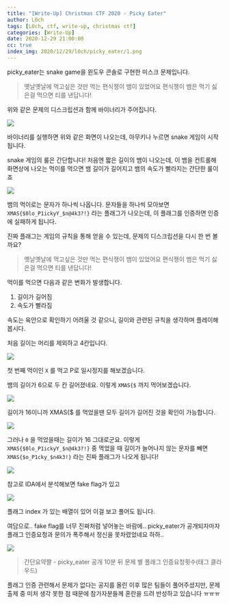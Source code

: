 ```yaml
---
title: "[Write-Up] Christmas CTF 2020 - Picky Eater"
author: L0ch
tags: [L0ch, ctf, write-up, christmas ctf]
categories: [Write-Up]
date: 2020-12-29 21:00:00
cc: true
index_img: 2020/12/29/l0ch/picky_eater/1.png
---
```


picky_eater는 snake game을 윈도우 콘솔로 구현한 미스크 문제입니다.

> 옛날옛날에 먹고싶은 것만 먹는 편식쟁이 뱀이 있었어요 편식쟁이 뱀은 먹기 싫은걸 먹으면 티를 낸답니다!

위와 같은 문제의 디스크립션과 함께 바이너리가 주어집니다.



![](picky_eater/1.png)

바이너리를 실행하면 위와 같은 화면이 나오는데, 아무키나 누르면 snake 게임이 시작됩니다.

snake 게임의 룰은 간단합니다! 처음엔 짧은 길이의 뱀이 나오는데, 이 뱀을 컨트롤해 화면상에 나오는 먹이를 먹으면 뱀 길이가 길어지고 뱀의 속도가 빨라지는 간단한 룰이죠

![](picky_eater/2.png)

뱀의 먹이로는 문자가 하나씩 나옵니다. 문자들을 하나씩 모아보면`XMAS{$0lo_P1ickyY_$n@4k3?!}` 라는 플래그가 나오는데, 이 플래그를 인증하면 인증에 실패하게 됩니다.

진짜 플래그는 게임의 규칙을 통해 얻을 수 있는데, 문제의 디스크립션을 다시 한 번 볼까요?

> 옛날옛날에 먹고싶은 것만 먹는 편식쟁이 뱀이 있었어요 편식쟁이 뱀은 먹기 싫은걸 먹으면 티를 낸답니다!

먹이를 먹으면 다음과 같은 변화가 발생합니다.

1. 길이가 길어짐
2. 속도가 빨라짐

속도는 육안으로 확인하기 어려울 것 같으니, 길이와 관련된 규칙을 생각하며 플레이해봅시다.

처음 길이는 머리를 제외하고 4칸입니다.

![](picky_eater/3.png)

첫 번째 먹이인 `X` 를 먹고 P로 일시정지를 해보겠습니다.

뱀의 길이가 6으로 두 칸 길어졌네요. 이렇게 `XMAS{$` 까지 먹어보겠습니다.

![](picky_eater/4.png)

길이가 16이니까 XMAS{$ 를 먹었을땐 모두 길이가 길어진 것을 확인이 가능합니다. 

![](picky_eater/5.png)

그러나 `0` 을 먹었을때는 길이가 16 그대로군요. 이렇게  `XMAS{$0lo_P1ickyY_$n@4k3?!}` 중 먹었을 때 길이가 늘어나지 않는 문자를 빼면 `XMAS{$o_P1cky_$n4k3!}` 라는 진짜 플래그가 나오게 됩니다!

![](picky_eater/6.png)

참고로 IDA에서 분석해보면 fake flag가 있고

![](picky_eater/7.png)

플래그 index 가 있는 배열이 있어 이걸 보고 풀어도 됩니다.

여담으로.. fake flag를 너무 진짜처럼 넣어놓는 바람에.. picky_eater가 공개되자마자 플래그 인증요청과 문의가 폭주해서 정신을 못차렸었네요 하하..



![](picky_eater/8.png)

> 간단요약짤 - picky_eater 공개 10분 뒤 문제 별 플래그 인증요청횟수(태그 클라우드)

플래그 인증 관련해서 문제가 없다는 공지를 올린 이후 많은 팀들이 풀어주셨지만, 문제 출제 중 미처 생각 못한 점 때문에 참가자분들께 혼란을 드려 반성하고 있습니다 ㅠㅠㅠ